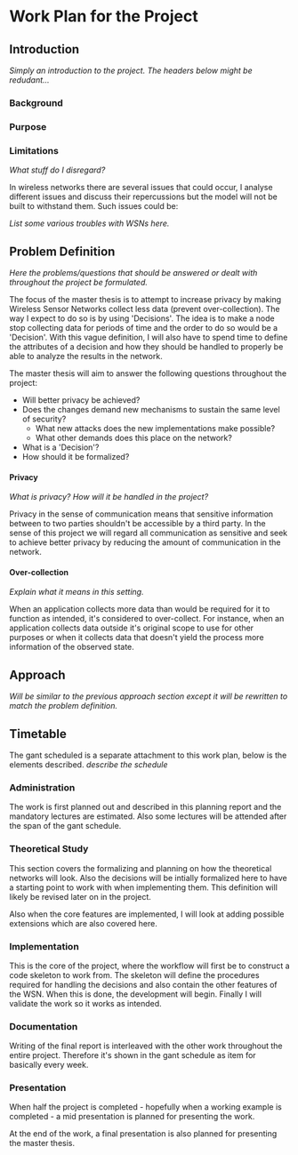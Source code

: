 # Work Plan for the Project

## Introduction

_Simply an introduction to the project. The headers below might be redudant..._

### Background

### Purpose

### Limitations

_What stuff do I disregard?_

In wireless networks there are several issues that could occur, I analyse different issues and discuss their repercussions but the model will not be built to withstand them. Such issues could be:

_List some various troubles with WSNs here._

## Problem Definition
_Here the problems/questions that should be answered or dealt with throughout the project be formulated._

The focus of the master thesis is to attempt to increase privacy by making Wireless Sensor Networks collect less data (prevent over-collection). The way I expect to do so is by using 'Decisions'. The idea is to make a node stop collecting data for periods of time and the order to do so would be a 'Decision'. With this vague definition, I will also have to spend time to define the attributes of a decision and how they should be handled to properly be able to analyze the results in the network.

The master thesis will aim to answer the following questions throughout the project:

* Will better privacy be achieved?
* Does the changes demand new mechanisms to sustain the same level of security? 
  * What new attacks does the new implementations make possible?
  * What other demands does this place on the network?
* What is a 'Decision'?
* How should it be formalized? 

#### Privacy
_What is privacy? How will it be handled in the project?_

Privacy in the sense of communication means that sensitive information between to two parties shouldn't be accessible by a third party. In the sense of this project we will regard all communication as sensitive and seek to achieve better privacy by reducing the amount of communication in the network. 

#### Over-collection
_Explain what it means in this setting._

When an application collects more data than would be required for it to function as intended, it's considered to over-collect. For instance, when an application collects data outside it's original scope to use for other purposes or when it collects data that doesn't yield the process more information of the observed state. 

## Approach

_Will be similar to the previous approach section except it will be rewritten to match the problem definition._

## Timetable


The gant scheduled is a separate attachment to this work plan, below is the elements described.
_describe the schedule_

### Administration

The work is first planned out and described in this planning report and the mandatory lectures are estimated. Also some lectures will be attended after the span of the gant schedule. 

### Theoretical Study

This section covers the formalizing and planning on how the theoretical networks will look. Also the decisions will be intially formalized here to have a starting point to work with when implementing them. This definition will likely be revised later on in the project. 

Also when the core features are implemented, I will look at adding possible extensions which are also covered here. 

### Implementation

This is the core of the project, where the workflow will first be to construct a code skeleton to work from. The skeleton will define the procedures required for handling the decisions and also contain the other features of the WSN. When this is done, the development will begin. Finally I will validate the work so it works as intended. 

### Documentation

Writing of the final report is interleaved with the other work throughout the entire project. Therefore it's shown in the gant schedule as item for basically every week. 

### Presentation

When half the project is completed - hopefully when a working example is completed - a mid presentation is planned for presenting the work. 

At the end of the work, a final presentation is also planned for presenting the master thesis.
